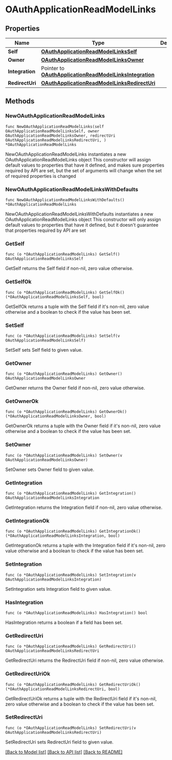# OAuthApplicationReadModelLinks

## Properties

Name | Type | Description | Notes
------------ | ------------- | ------------- | -------------
**Self** | [**OAuthApplicationReadModelLinksSelf**](OAuthApplicationReadModelLinksSelf.md) |  | 
**Owner** | [**OAuthApplicationReadModelLinksOwner**](OAuthApplicationReadModelLinksOwner.md) |  | 
**Integration** | Pointer to [**OAuthApplicationReadModelLinksIntegration**](OAuthApplicationReadModelLinksIntegration.md) |  | [optional] 
**RedirectUri** | [**OAuthApplicationReadModelLinksRedirectUri**](OAuthApplicationReadModelLinksRedirectUri.md) |  | 

## Methods

### NewOAuthApplicationReadModelLinks

`func NewOAuthApplicationReadModelLinks(self OAuthApplicationReadModelLinksSelf, owner OAuthApplicationReadModelLinksOwner, redirectUri OAuthApplicationReadModelLinksRedirectUri, ) *OAuthApplicationReadModelLinks`

NewOAuthApplicationReadModelLinks instantiates a new OAuthApplicationReadModelLinks object
This constructor will assign default values to properties that have it defined,
and makes sure properties required by API are set, but the set of arguments
will change when the set of required properties is changed

### NewOAuthApplicationReadModelLinksWithDefaults

`func NewOAuthApplicationReadModelLinksWithDefaults() *OAuthApplicationReadModelLinks`

NewOAuthApplicationReadModelLinksWithDefaults instantiates a new OAuthApplicationReadModelLinks object
This constructor will only assign default values to properties that have it defined,
but it doesn't guarantee that properties required by API are set

### GetSelf

`func (o *OAuthApplicationReadModelLinks) GetSelf() OAuthApplicationReadModelLinksSelf`

GetSelf returns the Self field if non-nil, zero value otherwise.

### GetSelfOk

`func (o *OAuthApplicationReadModelLinks) GetSelfOk() (*OAuthApplicationReadModelLinksSelf, bool)`

GetSelfOk returns a tuple with the Self field if it's non-nil, zero value otherwise
and a boolean to check if the value has been set.

### SetSelf

`func (o *OAuthApplicationReadModelLinks) SetSelf(v OAuthApplicationReadModelLinksSelf)`

SetSelf sets Self field to given value.


### GetOwner

`func (o *OAuthApplicationReadModelLinks) GetOwner() OAuthApplicationReadModelLinksOwner`

GetOwner returns the Owner field if non-nil, zero value otherwise.

### GetOwnerOk

`func (o *OAuthApplicationReadModelLinks) GetOwnerOk() (*OAuthApplicationReadModelLinksOwner, bool)`

GetOwnerOk returns a tuple with the Owner field if it's non-nil, zero value otherwise
and a boolean to check if the value has been set.

### SetOwner

`func (o *OAuthApplicationReadModelLinks) SetOwner(v OAuthApplicationReadModelLinksOwner)`

SetOwner sets Owner field to given value.


### GetIntegration

`func (o *OAuthApplicationReadModelLinks) GetIntegration() OAuthApplicationReadModelLinksIntegration`

GetIntegration returns the Integration field if non-nil, zero value otherwise.

### GetIntegrationOk

`func (o *OAuthApplicationReadModelLinks) GetIntegrationOk() (*OAuthApplicationReadModelLinksIntegration, bool)`

GetIntegrationOk returns a tuple with the Integration field if it's non-nil, zero value otherwise
and a boolean to check if the value has been set.

### SetIntegration

`func (o *OAuthApplicationReadModelLinks) SetIntegration(v OAuthApplicationReadModelLinksIntegration)`

SetIntegration sets Integration field to given value.

### HasIntegration

`func (o *OAuthApplicationReadModelLinks) HasIntegration() bool`

HasIntegration returns a boolean if a field has been set.

### GetRedirectUri

`func (o *OAuthApplicationReadModelLinks) GetRedirectUri() OAuthApplicationReadModelLinksRedirectUri`

GetRedirectUri returns the RedirectUri field if non-nil, zero value otherwise.

### GetRedirectUriOk

`func (o *OAuthApplicationReadModelLinks) GetRedirectUriOk() (*OAuthApplicationReadModelLinksRedirectUri, bool)`

GetRedirectUriOk returns a tuple with the RedirectUri field if it's non-nil, zero value otherwise
and a boolean to check if the value has been set.

### SetRedirectUri

`func (o *OAuthApplicationReadModelLinks) SetRedirectUri(v OAuthApplicationReadModelLinksRedirectUri)`

SetRedirectUri sets RedirectUri field to given value.



[[Back to Model list]](../README.md#documentation-for-models) [[Back to API list]](../README.md#documentation-for-api-endpoints) [[Back to README]](../README.md)


